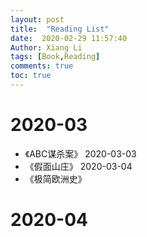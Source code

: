 ```yaml
---
layout: post
title:  "Reading List"
date:  2020-02-29 11:57:40
Author: Xiang Li
tags: [Book,Reading]
comments: true
toc: true
---
```

# 2020-03
- 《ABC谋杀案》 2020-03-03
- 《假面山庄》  2020-03-04
- 《极简欧洲史》

# 2020-04
